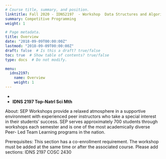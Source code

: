 ```yaml
---
# Course title, summary, and position.
linktitle: Fall 2020 - IDNS2197  - Workshop  Data Structures and Algorithms 
summary: Competitive Programming 
weight: 1

# Page metadata.
title: Overview
date: "2018-09-09T00:00:00Z"
lastmod: "2018-09-09T00:00:00Z"
draft: false  # Is this a draft? true/false
toc: true  # Show table of contents? true/false
type: docs  # Do not modify.

menu:
  idns2197:
    name: Overview
    weight: 1
---
```



*   
 *   **IDNS 2197 Top-Natrl Sci Mth** 
<!--- University of Houston | Fall 2020 | -->
About: SEP Workshops provide a relaxed atmosphere in a supportive environment with experienced peer instructors
who take a special interest in their students’ success. SEP serves approximately 700 students through workshops each semester and is one of the most academically diverse Peer- Led Team Learning programs in the nation.

Prerequisites: This section has a co-enrollment requirement. The workshop must be added at the same time or after the associated course. Please add sections:
IDNS 2197
COSC 2430
